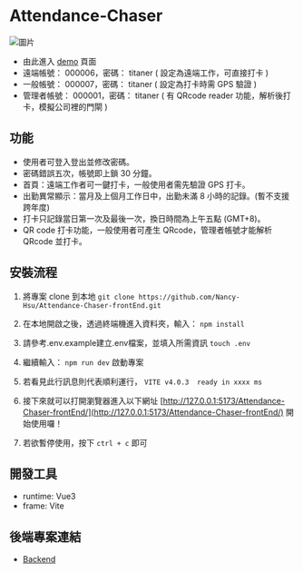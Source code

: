# Attendance-Chaser
![圖片](https://user-images.githubusercontent.com/108853120/211469490-61398bb5-5a02-432d-b96f-0f2875b3ef3a.png)

- 由此進入 [demo](https://nancy-hsu.github.io/Attendance-Chaser-frontEnd/#/login) 頁面
- 遠端帳號： 000006，密碼： titaner ( 設定為遠端工作，可直接打卡 )
- 一般帳號： 000007，密碼： titaner ( 設定為打卡時需 GPS 驗證 )
- 管理者帳號： 000001，密碼： titaner ( 有 QRcode reader 功能，解析後打卡，模擬公司裡的門閘 )

## 功能
- 使用者可登入登出並修改密碼。
- 密碼錯誤五次，帳號即上鎖 30 分鐘。
- 首頁：遠端工作者可一鍵打卡，一般使用者需先驗證 GPS 打卡。
- 出勤異常顯示：當月及上個月工作日中，出勤未滿 8 小時的記錄。(暫不支援跨年度)
- 打卡只記錄當日第一次及最後一次，換日時間為上午五點 (GMT+8)。
- QR code 打卡功能，一般使用者可產生 QRcode，管理者帳號才能解析 QRcode 並打卡。

## 安裝流程

1. 將專案 clone 到本地 `git clone https://github.com/Nancy-Hsu/Attendance-Chaser-frontEnd.git`

2. 在本地開啟之後，透過終端機進入資料夾，輸入： `npm install`

3. 請參考.env.example建立.env檔案，並填入所需資訊 `touch .env`

4. 繼續輸入： `npm run dev`  啟動專案 

5. 若看見此行訊息則代表順利運行， `VITE v4.0.3  ready in xxxx ms`

6. 接下來就可以打開瀏覽器進入以下網址 [http://127.0.0.1:5173/Attendance-Chaser-frontEnd/](http://127.0.0.1:5173/Attendance-Chaser-frontEnd/) 開始使用囉！

7. 若欲暫停使用，按下 `ctrl + c` 即可

## 開發工具
- runtime: Vue3
- frame: Vite

## 後端專案連結
- [Backend](https://github.com/Nancy-Hsu/Attendance-Chaser-backend) 

